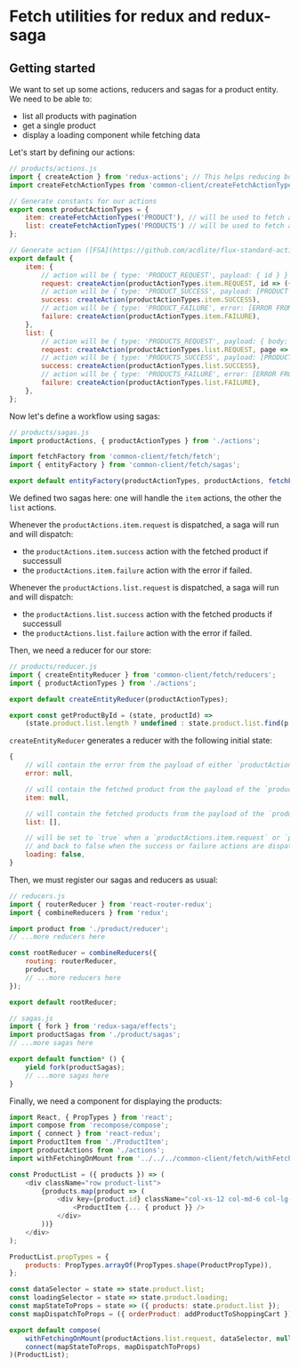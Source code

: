 # Fetch utilities for redux and redux-saga

## Getting started

We want to set up some actions, reducers and sagas for a product entity. We need to be able to:
- list all products with pagination
- get a single product
- display a loading component while fetching data

Let's start by defining our actions:

```js
// products/actions.js
import { createAction } from 'redux-actions'; // This helps reducing boilerplate for FSA actions
import createFetchActionTypes from 'common-client/createFetchActionTypes';

// Generate constants for our actions
export const productActionTypes = {
    item: createFetchActionTypes('PRODUCT'), // will be used to fetch a specific product
    list: createFetchActionTypes('PRODUCTS') // will be used to fetch a page of products,
};

// Generate action ([FSA](https://github.com/acdlite/flux-standard-action)) creators for all our types
export default {
    item: {
        // action will be { type: 'PRODUCT_REQUEST', payload: { id } }
        request: createAction(productActionTypes.item.REQUEST, id => ({ id })),
        // action will be { type: 'PRODUCT_SUCCESS', payload: [PRODUCT FROM FETCH] }
        success: createAction(productActionTypes.item.SUCCESS),
        // action will be { type: 'PRODUCT_FAILURE', error: [ERROR FROM FETCH] }
        failure: createAction(productActionTypes.item.FAILURE),
    },
    list: {
        // action will be { type: 'PRODUCTS_REQUEST', payload: { body: { page } } }
        request: createAction(productActionTypes.list.REQUEST, page => ({ body: { page }})),
        // action will be { type: 'PRODUCTS_SUCCESS', payload: [PRODUCT FROM FETCH] }
        success: createAction(productActionTypes.list.SUCCESS),
        // action will be { type: 'PRODUCTS_FAILURE', error: [ERROR FROM FETCH] }
        failure: createAction(productActionTypes.list.FAILURE),
    },
};
```

Now let's define a workflow using sagas:
```js
// products/sagas.js
import productActions, { productActionTypes } from './actions';

import fetchFactory from 'common-client/fetch/fetch';
import { entityFactory } from 'common-client/fetch/sagas';

export default entityFactory(productActionTypes, productActions, fetchFactory('products'), fetchFactory('product'));
```

We defined two sagas here: one will handle the `item` actions, the other the `list` actions.

Whenever the `productActions.item.request` is dispatched, a saga will run and will dispatch:
- the `productActions.item.success` action with the fetched product if successull
- the `productActions.item.failure` action with the error if failed.

Whenever the `productActions.list.request` is dispatched, a saga will run and will dispatch:
- the `productActions.list.success` action with the fetched products if successull
- the `productActions.list.failure` action with the error if failed.

Then, we need a reducer for our store:
```js
// products/reducer.js
import { createEntityReducer } from 'common-client/fetch/reducers';
import { productActionTypes } from './actions';

export default createEntityReducer(productActionTypes);

export const getProductById = (state, productId) =>
    (state.product.list.length ? undefined : state.product.list.find(p => p.id === productId));
```

`createEntityReducer` generates a reducer with the following initial state:
```js
{
    // will contain the error from the payload of either `productActions.item.failure` or `productActions.list.failure` actions
    error: null,

    // will contain the fetched product from the payload of the `productActions.item.success` action
    item: null,

    // will contain the fetched products from the payload of the `productActions.list.success` action
    list: [],

    // will be set to `true` when a `productActions.item.request` or `productActions.list.request` action is dispatched
    // and back to false when the success or failure actions are dispatched
    loading: false,
}
```

Then, we must register our sagas and reducers as usual:
```js
// reducers.js
import { routerReducer } from 'react-router-redux';
import { combineReducers } from 'redux';

import product from './product/reducer';
// ...more reducers here

const rootReducer = combineReducers({
    routing: routerReducer,
    product,
    // ...more reducers here
});

export default rootReducer;
```

```js
// sagas.js
import { fork } from 'redux-saga/effects';
import productSagas from './product/sagas';
// ...more sagas here

export default function* () {
    yield fork(productSagas);
    // ...more sagas here
}
```

Finally, we need a component for displaying the products:
```js
import React, { PropTypes } from 'react';
import compose from 'recompose/compose';
import { connect } from 'react-redux';
import ProductItem from './ProductItem';
import productActions from './actions';
import withFetchingOnMount from '../../../common-client/fetch/withFetchingOnMount';

const ProductList = ({ products }) => (
    <div className="row product-list">
        {products.map(product => (
            <div key={product.id} className="col-xs-12 col-md-6 col-lg-3">
                <ProductItem {... { product }} />
            </div>
        ))}
    </div>
);

ProductList.propTypes = {
    products: PropTypes.arrayOf(PropTypes.shape(ProductPropType)),
};

const dataSelector = state => state.product.list;
const loadingSelector = state => state.product.loading;
const mapStateToProps = state => ({ products: state.product.list });
const mapDispatchToProps = ({ orderProduct: addProductToShoppingCart });

export default compose(
    withFetchingOnMount(productActions.list.request, dataSelector, null, loadingSelector),
    connect(mapStateToProps, mapDispatchToProps)
)(ProductList);
```

